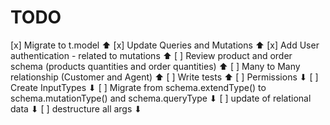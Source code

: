 # TODO 

[x] Migrate to t.model ⬆
[x] Update Queries and Mutations ⬆
[x] Add User authentication - related to mutations ⬆
[ ] Review product and order schema (products quantities and order quantities) ⬆
[ ] Many to Many relationship (Customer and Agent) ⬆
[ ] Write tests ⬆
[ ] Permissions ⬇
[ ] Create InputTypes ⬇
[ ] Migrate from schema.extendType() to schema.mutationType() and schema.queryType ⬇
[ ] update of relational data ⬇
[ ] destructure all args ⬇
